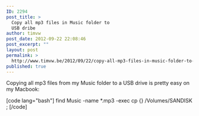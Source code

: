 ```yaml
---
ID: 2294
post_title: >
  Copy all mp3 files in Music folder to
  USB dribe
author: timvw
post_date: 2012-09-22 22:08:46
post_excerpt: ""
layout: post
permalink: >
  http://www.timvw.be/2012/09/22/copy-all-mp3-files-in-music-folder-to-usb-dribe/
published: true
---
```

Copying all mp3 files from my Music folder to a USB drive is pretty easy on my Macbook:

[code lang="bash"]
find Music -name *.mp3 -exec cp {} /Volumes/SANDISK \;
[/code]